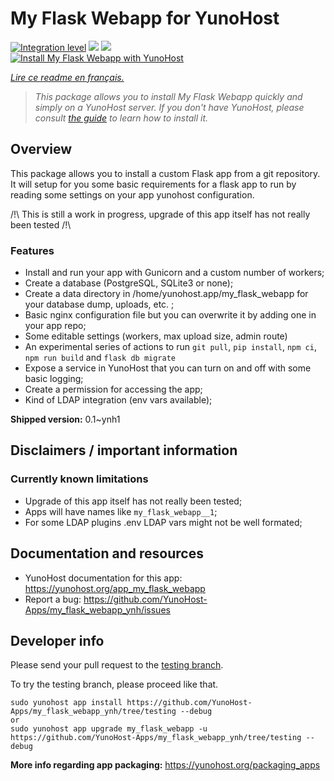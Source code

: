 <!--
N.B.: This README was automatically generated by https://github.com/YunoHost/apps/tree/master/tools/README-generator
It shall NOT be edited by hand.
-->

# My Flask Webapp for YunoHost

[![Integration level](https://dash.yunohost.org/integration/my_flask_webapp.svg)](https://dash.yunohost.org/appci/app/my_flask_webapp) ![](https://ci-apps.yunohost.org/ci/badges/my_flask_webapp.status.svg) ![](https://ci-apps.yunohost.org/ci/badges/my_flask_webapp.maintain.svg)  
[![Install My Flask Webapp with YunoHost](https://install-app.yunohost.org/install-with-yunohost.svg)](https://install-app.yunohost.org/?app=my_flask_webapp)

*[Lire ce readme en français.](./README_fr.md)*

> *This package allows you to install My Flask Webapp quickly and simply on a YunoHost server.
If you don't have YunoHost, please consult [the guide](https://yunohost.org/#/install) to learn how to install it.*

## Overview

This package allows you to install a custom Flask app from a git repository.  
It will setup for you some basic requirements for a flask app to run by reading some settings on your app yunohost configuration.

/!\\ This is still a work in progress, upgrade of this app itself has not really been tested /!\\

### Features

- Install and run your app with Gunicorn and a custom number of workers;
- Create a database (PostgreSQL, SQLite3 or none);
- Create a data directory in /home/yunohost.app/my_flask_webapp for your database dump, uploads, etc. ;
- Basic nginx configuration file but you can overwrite it by adding one in your app repo;
- Some editable settings (workers, max upload size, admin route)
- An experimental series of actions to run `git pull`, `pip install`, `npm ci`, `npm run build` and `flask db migrate`
- Expose a service in YunoHost that you can turn on and off with some basic logging;
- Create a permission for accessing the app;
- Kind of LDAP integration (env vars available);


**Shipped version:** 0.1~ynh1



## Disclaimers / important information

### Currently known limitations

* Upgrade of this app itself has not really been tested;
* Apps will have names like `my_flask_webapp__1`;
* For some LDAP plugins .env LDAP vars might not be well formated;

## Documentation and resources

* YunoHost documentation for this app: https://yunohost.org/app_my_flask_webapp
* Report a bug: https://github.com/YunoHost-Apps/my_flask_webapp_ynh/issues

## Developer info

Please send your pull request to the [testing branch](https://github.com/YunoHost-Apps/my_flask_webapp_ynh/tree/testing).

To try the testing branch, please proceed like that.
```
sudo yunohost app install https://github.com/YunoHost-Apps/my_flask_webapp_ynh/tree/testing --debug
or
sudo yunohost app upgrade my_flask_webapp -u https://github.com/YunoHost-Apps/my_flask_webapp_ynh/tree/testing --debug
```

**More info regarding app packaging:** https://yunohost.org/packaging_apps